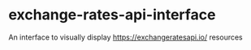 # exchange-rates-api-interface
 An interface to visually display  https://exchangeratesapi.io/ resources
